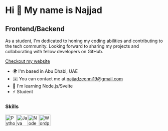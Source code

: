 Hi 👋 My name is Najjad
=======================

Frontend/Backend
----------------

As a student, I'm dedicated to honing my coding abilities and contributing to the tech community. Looking forward to sharing my projects and collaborating with fellow developers on GitHub.

[Checkout my website](https://najjadzeenni.com)

* 🌍  I'm based in Abu Dhabi, UAE
* ✉️  You can contact me at [najjadzeenni19@gmail.com](mailto:najjadzeenni19@gmail.com)
* 🧠  I'm learning Node.js/Svelte
* ⚡  Student

### Skills

<p align="left">
<a href="https://www.python.org/" target="_blank" rel="noreferrer"><img src="https://raw.githubusercontent.com/danielcranney/readme-generator/main/public/icons/skills/python-colored.svg" width="36" height="36" alt="Python" /></a><a href="https://www.oracle.com/java/" target="_blank" rel="noreferrer"><img src="https://raw.githubusercontent.com/danielcranney/readme-generator/main/public/icons/skills/java-colored.svg" width="36" height="36" alt="Java" /></a><a href="https://nodejs.org/en/" target="_blank" rel="noreferrer"><img src="https://raw.githubusercontent.com/danielcranney/readme-generator/main/public/icons/skills/nodejs-colored.svg" width="36" height="36" alt="NodeJS"/></a><a href="https://wordpress.com" target="_blank" rel="noreferrer"><img src="https://raw.githubusercontent.com/danielcranney/readme-generator/main/public/icons/skills/wordpress-colored.svg" width="36" height="36" alt="Wordpress" /></a>
</p>

                    

